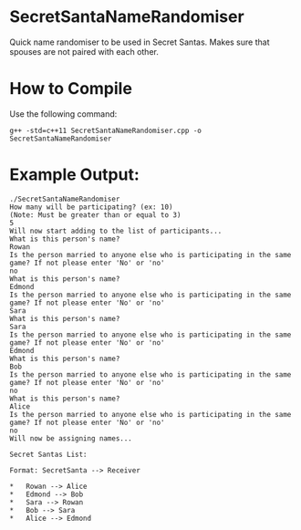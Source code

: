 # SecretSantaNameRandomiser
Quick name randomiser to be used in Secret Santas. Makes sure that spouses are not paired with each other.

# How to Compile
Use the following command:
```
g++ -std=c++11 SecretSantaNameRandomiser.cpp -o SecretSantaNameRandomiser
```
# Example Output:
```
./SecretSantaNameRandomiser 
How many will be participating? (ex: 10)
(Note: Must be greater than or equal to 3)
5
Will now start adding to the list of participants...
What is this person's name?
Rowan
Is the person married to anyone else who is participating in the same game? If not please enter 'No' or 'no'
no
What is this person's name?
Edmond
Is the person married to anyone else who is participating in the same game? If not please enter 'No' or 'no'
Sara
What is this person's name?
Sara
Is the person married to anyone else who is participating in the same game? If not please enter 'No' or 'no'
Edmond
What is this person's name?
Bob
Is the person married to anyone else who is participating in the same game? If not please enter 'No' or 'no'
no
What is this person's name?
Alice
Is the person married to anyone else who is participating in the same game? If not please enter 'No' or 'no'
no
Will now be assigning names...

Secret Santas List: 

Format: SecretSanta --> Receiver

*   Rowan --> Alice
*   Edmond --> Bob
*   Sara --> Rowan
*   Bob --> Sara
*   Alice --> Edmond
```

